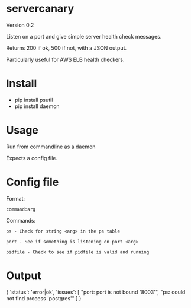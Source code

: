 # servercanary

Version 0.2

Listen on a port and give simple server health check messages.

Returns 200 if ok, 500 if not, with a JSON output.

Particularly useful for AWS ELB health checkers.

# Install

- pip install psutil
- pip install daemon

# Usage

Run from commandline as a daemon

Expects a config file.

# Config file

Format:

    command:arg

Commands:

    ps - Check for string <arg> in the ps table

    port - See if something is listening on port <arg>

    pidfile - Check to see if pidfile is valid and running

# Output

{
    'status': 'error|ok',
    'issues': [
        "port: port is not bound '8003'",
        "ps: could not find process 'postgres'"
    ]
}

